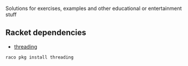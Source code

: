 Solutions for exercises, examples and other educational or entertainment stuff

## Racket dependencies
* [threading](https://docs.racket-lang.org/threading/index.html)
```sh
raco pkg install threading
```
